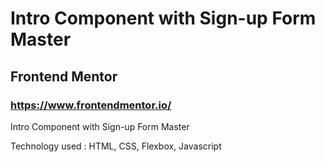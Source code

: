 # Intro Component with Sign-up Form Master

## Frontend Mentor

### https://www.frontendmentor.io/

Intro Component with Sign-up Form Master

Technology used : HTML, CSS, Flexbox, Javascript
